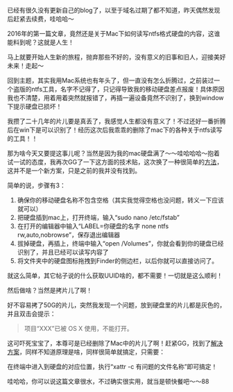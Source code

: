 已经有很久没有更新自己的blog了，以至于域名过期了都不知道，昨天偶然发现后赶紧去续费，哇哈哈～

2016年的第一篇文章，竟然还是关于Mac下如何读写ntfs格式硬盘的内容，这谁能料到呢？这就是人生！

马上就要开始人生新的旅程，抛弃那些不好的，没有意义的旧事和旧人，迎接美好未来！走起～

回到主题，其实我用Mac系统也有年头了，但一直没有怎么折腾过，之前装过一个盗版的ntfs工具，名字不记得了，只记得导致我的移动硬盘差点报废！具体原因我也不清楚，用着用着突然就报错了，再插一遍设备竟然不识别了，换到window下提示硬盘已损坏！

我攒了二十几年的片儿要是真丢了，我感觉人生都没有意义了！不过还好一番折腾后在win下是可以识别了！经历这次后我乖乖的删除了mac下的各种关于ntfs读写的工具！！

那为啥今天又要提这事儿呢？当然是因为我的mac硬盘满了～～哇哈哈哈～抱着试一试的态度，我再次GG了一下这方面的技术贴，这次换了一种很简单的[方法](http://www.oschina.net/translate/enabling-ntfs-write-on-os-x)，这并不是一个新方案，只是之前的我并没有找到。

简单的说，步骤有3：

1. 确保你的移动硬盘名称不包含空格（其实我觉得空格也没问题，转义一下应该就可以）
2. 把硬盘插到mac上，打开终端，输入“sudo nano /etc/fstab”
3. 在打开的编辑器中输入“LABEL=你硬盘的名字 none ntfs rw,auto,nobrowse”，保存退出编辑器
4. 拔掉硬盘，再插上，终端中输入“open /Volumes”，你就会看到你的硬盘已经识别了，并且已经可以读写内容了
5. 将文件夹中的硬盘图标拖拽到Finder的侧边栏，以后你就可以直接访问了。

就这么简单，其它帖子说的什么获取UUID啥的，都不需要！一切就是这么顺利！

然后做啥？当然是拷片儿了啊！

好不容易拷了50G的片儿，突然我发现一个问题，放到硬盘里的片儿都是灰色的，并且双击会提示：

> 项目“XXX”已被 OS X 使用，不能打开。

这可吓死宝宝了，本尊可是已经删除了Mac中的片儿了啊！赶紧GG，找到了[解决方案](http://www.jianshu.com/p/3782d73cb3e8)，同样不知道原理是啥，同样很简单就搞定，只需要：

在终端中进入到硬盘的对应位置，执行“xattr -c 有问题的文件名称”即可搞定！

哇哈哈，你可以说这篇文章很水，不过确实很实用，就当是顿快餐吧～～88